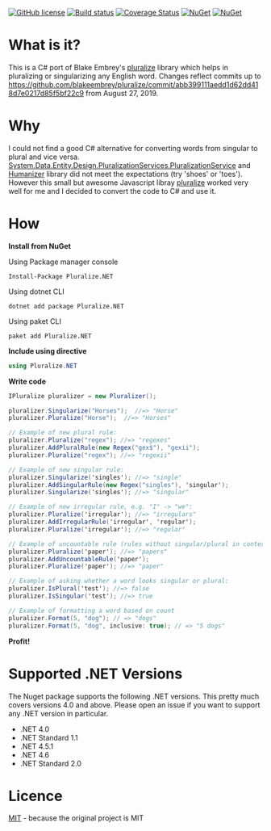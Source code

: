 [![GitHub license](https://img.shields.io/github/license/sarathkcm/Pluralize.NET.svg)](https://github.com/sarathkcm/Pluralize.NET/blob/master/LICENCE) [![Build status](https://ci.appveyor.com/api/projects/status/orkh8wfdq6rk3pyo?svg=true)](https://ci.appveyor.com/project/sarathkcm/pluralize-net)  [![Coverage Status](https://coveralls.io/repos/github/sarathkcm/Pluralize.NET/badge.svg?branch=master&v=1)](https://coveralls.io/github/sarathkcm/Pluralize.NET?branch=master) 
[![NuGet](https://img.shields.io/nuget/v/Pluralize.NET.svg)](https://www.nuget.org/packages/Pluralize.NET/)
[![NuGet](https://img.shields.io/nuget/dt/Pluralize.NET.svg)](https://www.nuget.org/packages/Pluralize.NET/)


# What is it?
This is a C# port of Blake Embrey's [pluralize](https://github.com/blakeembrey/pluralize) library which helps in pluralizing or singularizing any English word. Changes reflect commits up to https://github.com/blakeembrey/pluralize/commit/abb399111aedd1d62dd418d7e0217d85f5bf22c9 from August 27, 2019.
# Why
I could not find a good C# alternative for converting words from singular to plural and vice versa. [System.Data.Entity.Design.PluralizationServices.PluralizationService](https://msdn.microsoft.com/en-us/library/system.data.entity.design.pluralizationservices.pluralizationservice(v=vs.110).aspx) and [Humanizer](http://humanizr.net/) library did not meet the expectations (try 'shoes' or 'toes'). However this small but awesome Javascript libray [pluralize](https://github.com/blakeembrey/pluralize) worked very well for me and I decided to convert the code to C# and use it.
# How
**Install from NuGet**

Using Package manager console
```
Install-Package Pluralize.NET
```

Using dotnet CLI
```
dotnet add package Pluralize.NET
```

Using paket CLI
```
paket add Pluralize.NET
```

**Include using directive**
```C#
using Pluralize.NET
```
**Write code**
```C#
IPluralize pluralizer = new Pluralizer();

pluralizer.Singularize("Horses");  //=> "Horse"
pluralizer.Pluralize("Horse");  //=> "Horses"

// Example of new plural rule:
pluralizer.Pluralize("regex"); //=> "regexes"
pluralizer.AddPluralRule(new Regex("gex$"), "gexii");
pluralizer.Pluralize("regex"); //=> "regexii"

// Example of new singular rule:
pluralizer.Singularize('singles'); //=> "single"
pluralizer.AddSingularRule(new Regex("singles"), 'singular');
pluralizer.Singularize('singles'); //=> "singular"

// Example of new irregular rule, e.g. "I" -> "we":
pluralizer.Pluralize('irregular'); //=> "irregulars"
pluralizer.AddIrregularRule('irregular', 'regular');
pluralizer.Pluralize('irregular'); //=> "regular"

// Example of uncountable rule (rules without singular/plural in context):
pluralizer.Pluralize('paper'); //=> "papers"
pluralizer.AddUncountableRule('paper');
pluralizer.Pluralize('paper'); //=> "paper"

// Example of asking whether a word looks singular or plural:
pluralizer.IsPlural('test'); //=> false
pluralizer.IsSingular('test'); //=> true

// Example of formatting a word based on count
pluralizer.Format(5, "dog"); // => "dogs"
pluralizer.Format(5, "dog", inclusive: true); // => "5 dogs"
```

**Profit!**

# Supported .NET Versions
The Nuget package supports the following .NET versions. This pretty much covers versions 4.0 and above. Please open an issue if you want to support any .NET version in particular.

* .NET 4.0
* .NET Standard 1.1
* .NET 4.5.1
* .NET 4.6
* .NET Standard 2.0

# Licence
[MIT](https://github.com/sarathkcm/Pluralize.NET/blob/master/LICENCE) - because the original project is MIT
